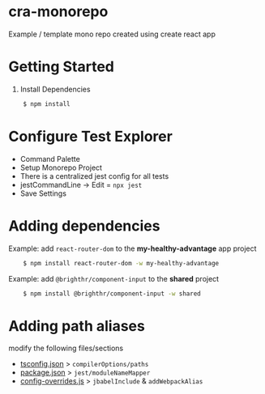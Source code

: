 # cra-monorepo

Example / template mono repo created using create react app

# Getting Started

1. Install Dependencies

```bash
    $ npm install
```

# Configure Test Explorer

-   Command Palette
-   Setup Monorepo Project
-   There is a centralized jest config for all tests
-   jestCommandLine -> Edit = `npx jest`
-   Save Settings

# Adding dependencies

Example: add `react-router-dom` to the **my-healthy-advantage** app project

```bash
    $ npm install react-router-dom -w my-healthy-advantage
```

Example: add `@brighthr/component-input` to the **shared** project

```bash
    $ npm install @brighthr/component-input -w shared
```

# Adding path aliases

modify the following files/sections

-   [tsconfig.json](apps/my-healthy-advantage/tsconfig.json) > `compilerOptions/paths`
-   [package.json](apps/my-healthy-advantage/package.json) > `jest/moduleNameMapper`
-   [config-overrides.js](apps/my-healthy-advantage/config-overrides.js) > `jbabelInclude` & `addWebpackAlias`
